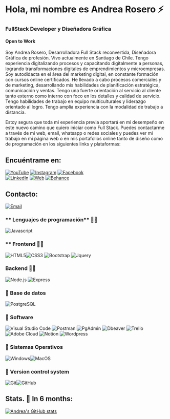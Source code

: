 # Hola, mi nombre es Andrea Rosero :zap:
### FullStack Developer y Diseñadora Gráfica
#### Open to Work

Soy Andrea Rosero, Desarrolladora Full Stack reconvertida, Diseñadora Gráfica de profesión. Vivo actualmente en Santiago de Chile. 
Tengo experiencia digitalizando procesos y capacitando digitalmente a personas, logrando transformaciones digitales de emprendimientos y microempresas. Soy autodidacta en el área del marketing digital, en constante formación con cursos online certificados. He llevado a cabo procesos comerciales y de marketing, desarrollando mis habilidades de planificación estratégica, comunicación y ventas. Tengo una fuerte orientación al servicio al cliente tanto externo como interno con foco en los detalles y calidad de servicio. Tengo habilidades de trabajo en equipo multiculturales y liderazgo orientado al logro. Tengo amplia experiencia con la modalidad de trabajo a distancia.

Estoy segura que toda mi experiencia previa aportará en mi desempeño en este nuevo camino que quiero iniciar como Full Stack.
Puedes contactarme a través de mi web, email, whatsapp o redes sociales y puedes ver mi trabajo en mi página web o en mis portafolios online tanto de diseño como de programación en los siguientes links y plataformas:

## Encuéntrame en:

[![YouTube](https://img.shields.io/badge/YouTube-Andrea_en_digital-FF0000?style=for-the-badge&logo=youtube&logoColor=white&labelColor=101010)](https://youtube.com/@andreaendigital)
[![Instagram](https://img.shields.io/badge/Instagram-@andreaendigital-E4405F?style=for-the-badge&logo=instagram&logoColor=white&labelColor=101010)](https://instagram.com/andreaendigital)
[![Facebook](https://img.shields.io/badge/Facebook-@andreaendigital-1877F2?style=for-the-badge&logo=facebook&logoColor=white&labelColor=101010)](https://www.facebook.com/AndreaRoseroOfficial)
</br>
[![LinkedIn](https://img.shields.io/badge/LinkedIn-Andrea_Rosero-0077B5?style=for-the-badge&logo=linkedin&logoColor=white&labelColor=101010)](https://www.linkedin.com/in/andrearoseroperez/)
[![Web](https://img.shields.io/badge/Web-Andreaendigital.com-14a1f0?style=for-the-badge&logo=dev.to&logoColor=white&labelColor=101010)](https://www.andreaendigital.com)
[![Behance](https://img.shields.io/badge/Behance-Andreaendigital-af50e5?style=for-the-badge&logo=dev.to&logoColor=white&labelColor=101010)](www.behance.net/andrea_rosero
)

## Contacto:

[![Email](https://img.shields.io/badge/andrea.rosero.p@com-email_personal-BFECD8?style=for-the-badge&logo=gmail&logoColor=white&labelColor=101010)](mailto:andrea.rosero.p@gmail.com)

### ** Lenguajes de programación** :superhero_woman:

![Javascript](https://img.shields.io/badge/Javascript-323330?style=for-the-badge&logo=javascript&logoColor=F7DF1E)

### ** Frontend :genie_woman:

![HTML5](https://img.shields.io/badge/HTML5-E34F26?style=for-the-badge&logo=html5&logoColor=white)![CSS3](https://img.shields.io/badge/CSS3-1572B6?style=for-the-badge&logo=css3&logoColor=white) ![Bootstrap](https://img.shields.io/badge/Bootstrap-563D7C?style=for-the-badge&logo=bootstrap&logoColor=white)
 ![Jquery](https://img.shields.io/badge/jQuery-0769AD?style=for-the-badge&logo=jquery&logoColor=white)

### Backend :mermaid:

![Node.js](https://img.shields.io/badge/Node.js-43853D?style=for-the-badge&logo=node.js&logoColor=white) ![Express](https://img.shields.io/badge/Express-000000?style=for-the-badge&logo=express&logoColor=white)


### :hamburger: Base de datos

![PostgreSQL](https://img.shields.io/badge/PostgreSQL-336791?style=for-the-badge&logo=postgresql&logoColor=white)


### :pizza: Software

![Visual Studio Code](https://img.shields.io/badge/Visual_Studio_Code-007ACC?style=for-the-badge&logo=visual-studio-code&logoColor=white)
![Postman](https://img.shields.io/badge/Postman-FF6C37?style=for-the-badge&logo=postman&logoColor=white)
![PgAdmin](https://img.shields.io/badge/PgAdmin-336791?style=for-the-badge&logo=postgresql&logoColor=white)
![Dbeaver](https://img.shields.io/badge/Dbeaver-009B76?style=for-the-badge&logo=dbeaver&logoColor=white)
![Trello](https://img.shields.io/badge/Trello-0052CC?style=for-the-badge&logo=trello&logoColor=white)
![Adobe Cloud](https://img.shields.io/badge/Adobe_Cloud-FF0000?style=for-the-badge&logo=adobe-cloud&logoColor=white)
![Notion](https://img.shields.io/badge/Notion-000000?style=for-the-badge&logo=notion&logoColor=white)
![Wordpress](https://img.shields.io/badge/Wordpress-21759B?style=for-the-badge&logo=wordpress&logoColor=white)

### :ramen: Sistemas Operativos
![Windows](https://img.shields.io/badge/Windows-0078D6?style=for-the-badge&logo=windows&logoColor=white)![MacOS](https://img.shields.io/badge/macOS-000000?style=for-the-badge&logo=apple&logoColor=white)


### :lollipop: Version control system

![Git](https://img.shields.io/badge/Git-F05032?style=for-the-badge&logo=git&logoColor=white)![GitHub](https://img.shields.io/badge/GitHub-181717?style=for-the-badge&logo=github&logoColor=white)



## Stats. :cake: In 6 months:
[![Andrea's GitHub stats](https://github-readme-stats.vercel.app/api?username=andreaendigital&theme=cobalt&show_icons=true)](https://github.com/anuraghazra/github-readme-stats)

